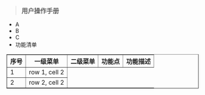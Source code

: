 > ### 用户操作手册

* A
* B
* C
* 功能清单
<table border="1">
<tr>
<th>序号</th>
<th>一级菜单</th>
<th>二级菜单</th>
<th>功能点</th>
<th>功能描述</th>
</tr>
<tr>
<td>1</td>
<td>row 1, cell 2</td>
</tr>
<tr>
<td>2</td>
<td>row 2, cell 2</td>
</tr>
</table>



